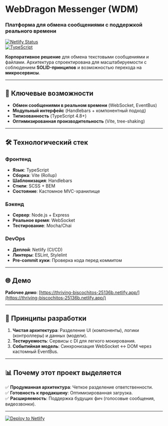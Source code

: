 # **WebDragon Messenger (WDM)**  
### **Платформа для обмена сообщениями с поддержкой реального времени**  

[![Netlify Status](https://api.netlify.com/api/v1/badges/5b2f3b7a-9b1a-4b8a-8b0a-5b2f3b7a9b1a/deploy-status)](https://thriving-biscochitos-25136b.netlify.app/)  
[![TypeScript](https://img.shields.io/badge/TypeScript-4.8+-3178C6.svg?logo=typescript)](https://www.typescriptlang.org/)  

**Корпоративное решение** для обмена текстовыми сообщениями и файлами. Архитектура спроектирована для масштабируемости с соблюдением **SOLID-принципов** и возможностью перехода на **микросервисы**.  

---

## **🚀 Ключевые возможности**  
- **Обмен сообщениями в реальном времени** (WebSocket, EventBus)  
- **Модульный интерфейс** (Handlebars + компонентный подход)  
- **Типизованность** (TypeScript 4.8+)  
- **Оптимизированная производительность** (Vite, tree-shaking)  

---

## **🛠 Технологический стек**  
### **Фронтенд**  
- **Язык**: TypeScript  
- **Сборка**: Vite (Rollup)  
- **Шаблонизация**: Handlebars  
- **Стили**: SCSS + BEM  
- **Состояние**: Кастомное MVC-хранилище  

### **Бэкенд**  
- **Сервер**: Node.js + Express  
- **Реальное время**: WebSocket  
- **Тестирование**: Mocha/Chai  

### **DevOps**  
- **Деплой**: Netlify (CI/CD)  
- **Линтеры**: ESLint, Stylelint  
- **Pre-commit хуки**: Проверка кода перед коммитом  

---

## **🌐 Демо**  
**Рабочее демо**: [https://thriving-biscochitos-25136b.netlify.app/](https://thriving-biscochitos-25136b.netlify.app/)  

---

## **📜 Принципы разработки**  
1. **Чистая архитектура**: Разделение UI (компоненты), логики (контроллеры) и данных (модели).  
2. **Тестируемость**: Сервисы с DI для легкого мокирования.  
3. **Событийная модель**: Синхронизация WebSocket ↔ DOM через кастомный EventBus.  

---

## **📊 Почему этот проект выделяется**  
✅ **Продуманная архитектура**: Четкое разделение ответственности.  
✅ **Готовность к продакшену**: Оптимизированная загрузка.  
✅ **Расширяемость**: Поддержка будущих фич (голосовые сообщения, видеозвонки).  

---

[![Deploy to Netlify](https://www.netlify.com/img/deploy/button.svg)](https://app.netlify.com/start/deploy?repository=https://github.com/grmnche/middle.messenger.praktikum.yandex)
